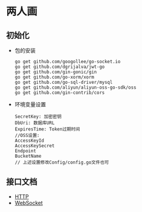 # 两人画

## 初始化

- 包的安装

      go get github.com/googollee/go-socket.io
      go get github.com/dgrijalva/jwt-go
      go get github.com/gin-gonic/gin
      go get github.com/go-xorm/xorm
      go get github.com/go-sql-driver/mysql
      go get github.com/aliyun/aliyun-oss-go-sdk/oss
      go get github.com/gin-contrib/cors
      
- 环境变量设置      
    
      SecretKey: 加密密钥
      DbUri: 数据库URL
      ExpiresTime: Token过期时间
      //OSS设置:
      AccessKeyId
      AccessKeySecret
      Endpoint
      BucketName
      // 上述设置修改Config/config.go文件也可

## 接口文档
- [HTTP](https://github.com/yangchen29/print-half/blob/master/Docs/http.md)
- [WebSocket](https://github.com/yangchen29/print-half/blob/master/Docs/WebSocket.md)      

